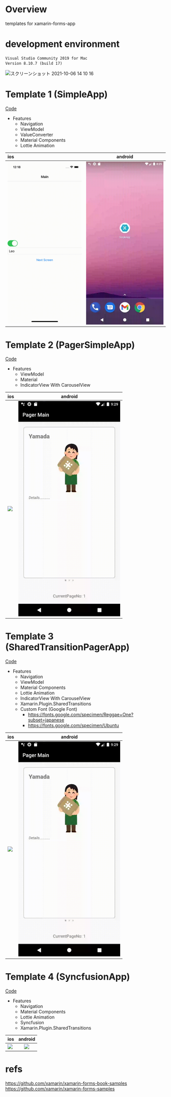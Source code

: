 # Overview

templates for xamarin-forms-app

# development environment

```
Visual Studio Community 2019 for Mac
Version 8.10.7 (build 17)
```
<img width="175" alt="スクリーンショット 2021-10-06 14 10 16" src="https://user-images.githubusercontent.com/16476224/136144014-96bca191-095b-4249-92ed-4d8a5a60ae30.png">


# Template 1 (SimpleApp)
[Code](https://github.com/LeoAndo/xamarin-forms-app-templates/tree/main/SimpleApp)<br>
- Features
  - Navigation
  - ViewModel 
  - ValueConverter
  - Material Components
  - Lottie Animation

| ios | android |
|:---|:---:|
|<img src="https://github.com/LeoAndo/xamarin-forms-app-templates/blob/main/SimpleApp/capture/ios.gif" width=320 /> |<img src="https://github.com/LeoAndo/xamarin-forms-app-templates/blob/main/SimpleApp/capture/android.gif" width=320 /> |

# Template 2 (PagerSimpleApp)
[Code](https://github.com/LeoAndo/xamarin-forms-app-templates/tree/main/PagerSimpleApp)<br>
- Features
  - ViewModel
  - Material
  - IndicatorView With CarouselView

| ios | android |
|:---|:---:|
|<img src="https://github.com/LeoAndo/xamarin-forms-app-templates/blob/main/PagerSimpleApp/capture/ios.gif" width=320 /> |<img src="https://github.com/LeoAndo/xamarin-forms-app-templates/blob/main/PagerSimpleApp/capture/android.gif" width=320 /> |


# Template 3 (SharedTransitionPagerApp)
[Code](https://github.com/LeoAndo/xamarin-forms-app-templates/tree/main/SharedTransitionPagerApp)<br>
- Features
  - Navigation
  - ViewModel 
  - Material Components
  - Lottie Animation
  - IndicatorView With CarouselView
  - Xamarin.Plugin.SharedTransitions
  - Custom Font (Google Font)
    - https://fonts.google.com/specimen/Reggae+One?subset=japanese
    - https://fonts.google.com/specimen/Ubuntu 

| ios | android |
|:---|:---:|
|<img src="https://github.com/LeoAndo/xamarin-forms-app-templates/blob/main/SharedTransitionPagerApp/capture/ios.gif" width=320 /> |<img src="https://github.com/LeoAndo/xamarin-forms-app-templates/blob/main/SharedTransitionPagerApp/capture/android.gif" width=320 /> |


# Template 4 (SyncfusionApp)
[Code](https://github.com/LeoAndo/xamarin-forms-app-templates/tree/main/SyncfusionApp)<br>
- Features
  - Navigation
  - Material Components
  - Lottie Animation
  - Syncfusion
  - Xamarin.Plugin.SharedTransitions

| ios | android |
|:---|:---:|
|<img src="https://github.com/LeoAndo/xamarin-forms-app-templates/blob/main/SyncfusionApp/capture/ios.gif" width=320 /> |<img src="https://github.com/LeoAndo/xamarin-forms-app-templates/blob/main/SyncfusionApp/capture/android.gif" width=320 /> |

# refs
https://github.com/xamarin/xamarin-forms-book-samples<br>
https://github.com/xamarin/xamarin-forms-samples<br>
